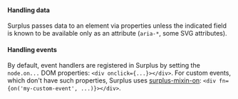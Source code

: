 <h4 id="surplus-handling-data">Handling data</h4>

Surplus passes data to an element via properties unless the indicated field is 
known to be available only as an attribute (`aria-*`, some SVG attributes). 

<h4 id="surplus-handling-events">Handling events</h4>

By default, event handlers are registered in Surplus by setting the `node.on...` DOM properties: 
`<div onclick={...}></div>`. For custom events, which don't have such properties, Surplus uses 
[surplus-mixin-on](https://github.com/adamhaile/surplus-mixin-on): `<div fn={on('my-custom-event', ...)}></div>`.
